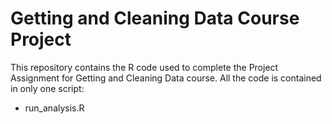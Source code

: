 # Getting and Cleaning Data Course Project

This repository contains the R code used to complete the Project Assignment for Getting and Cleaning Data course.
All the code is contained in only one script:
* run_analysis.R

